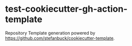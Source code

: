 # test-cookiecutter-gh-action-template

Repository Template generation powered by https://github.com/stefanbuck/cookiecutter-template.